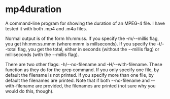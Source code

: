 # mp4duration

A command-line program for showing the duration of an MPEG-4 file.  I have
tested it with both .mp4 and .m4a files.

Normal output is of the form hh:mm:ss.  If you specify the -m/--millis flag,
you get hh:mm:ss.mmm (where mmm is millseconds).  If you specify the -t/--total
flag, you get the total, either in seconds (without the --millis flag) or milliseconds
(with the --millis flag).

There are two other flags: -h/--no-filename and -H/--with-filename.  These function
as they do for the grep command.  If you only specify one file, by default the filename
is not printed.  If you specify more than one file, by default the filenames are printed.
Note that if both --no-filename and --with-filename are provided, the filenames are printed
(not sure why you would do this, though).
